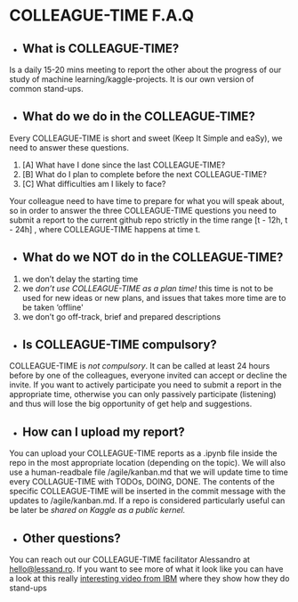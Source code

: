COLLEAGUE-TIME F.A.Q
====================

- <h2>What is COLLEAGUE-TIME?</h2>

Is a daily 15-20 mins meeting to report the other about the progress of our study of machine learning/kaggle-projects. It is our own version of common stand-ups.

- <h2>What do we do in the COLLEAGUE-TIME?</h2>

Every COLLEAGUE-TIME is short and sweet (Keep It Simple and eaSy), we need to answer these questions.

1. [A] What have I done since the last COLLEAGUE-TIME?
2. [B] What do I plan to complete before the next COLLEAGUE-TIME?
3. [C] What difficulties am I likely to face?

Your colleague need to have time to prepare for what you will speak about, so in order to answer the three COLLEAGUE-TIME questions you need to submit a report to the current github repo strictly in the time range [t - 12h, t - 24h] , where COLLEAGUE-TIME happens at time t.

- <h2> What do we NOT do in the COLLEAGUE-TIME?</h2>

1. we don’t delay the starting time
2. we *don’t use COLLEAGUE-TIME as a plan time!* this time is not to be used for new ideas or new plans, and issues that takes more time are to be taken ‘offline'
3. we don’t go off-track, brief and prepared descriptions

- <h2> Is COLLEAGUE-TIME compulsory?</h2>

COLLEAGUE-TIME is *not compulsory*. It can be called at least 24 hours before by one of the colleagues, everyone invited can accept or decline the invite. If you want to actively participate you need to submit a report in the appropriate time, otherwise you can only passively participate (listening) and thus will lose the big opportunity of get help and suggestions.

- <h2> How can I upload my report?</h2>

You can upload your COLLEAGUE-TIME reports as a .ipynb file inside the repo in the most appropriate location (depending on the topic). We will also use a human-readbale file /agile/kanban.md that we will update time to time every COLLAGUE-TIME with TODOs, DOING, DONE. The contents of the specific COLLEAGUE-TIME will be inserted in the commit message with the updates to /agile/kanban.md. If a repo is considered particularly useful can be later be *shared on Kaggle as a public kernel.*

- <h2> Other questions?</h2>

You can reach out our COLLEAGUE-TIME facilitator Alessandro at hello@lessand.ro. If you want to see more of what it look like you can have a look at this really [interesting video from IBM](https://www.youtube.com/watch?v=GzQjGhD5tSU) where they show how they do stand-ups
